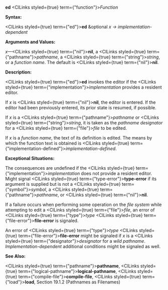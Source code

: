 **ed** <ClLinks styled={true} term={"function"}><i>Function</i></ClLinks> 



**Syntax:** 



<ClLinks styled={true} term={"ed"}><b>ed</b></ClLinks> &amp;optional *x → implementation-dependent* 



**Arguments and Values:** 



*x*—<ClLinks styled={true} term={"nil"}><b>nil</b></ClLinks>, a <ClLinks styled={true} term={"pathname"}><i>pathname</i></ClLinks>, a <ClLinks styled={true} term={"string"}><i>string</i></ClLinks>, or a *function name*. The default is <ClLinks styled={true} term={"nil"}><b>nil</b></ClLinks>. 



**Description:** 



<ClLinks styled={true} term={"ed"}><b>ed</b></ClLinks> invokes the editor if the <ClLinks styled={true} term={"implementation"}><i>implementation</i></ClLinks> provides a resident editor. 



If *x* is <ClLinks styled={true} term={"nil"}><b>nil</b></ClLinks>, the editor is entered. If the editor had been previously entered, its prior state is resumed, if possible. 



If *x* is a <ClLinks styled={true} term={"pathname"}><i>pathname</i></ClLinks> or <ClLinks styled={true} term={"string"}><i>string</i></ClLinks>, it is taken as the *pathname designator* for a <ClLinks styled={true} term={"file"}><i>file</i></ClLinks> to be edited. 



If *x* is a *function name*, the text of its definition is edited. The means by which the function text is obtained is <ClLinks styled={true} term={"implementation-defined"}><i>implementation-defined</i></ClLinks>. 



**Exceptional Situations:** 



The consequences are undefined if the <ClLinks styled={true} term={"implementation"}><i>implementation</i></ClLinks> does not provide a resident editor. Might signal <ClLinks styled={true} term={"type-error"}><b>type-error</b></ClLinks> if its argument is supplied but is not a <ClLinks styled={true} term={"symbol"}><i>symbol</i></ClLinks>, a <ClLinks styled={true} term={"pathname"}><i>pathname</i></ClLinks>, or <ClLinks styled={true} term={"nil"}><b>nil</b></ClLinks>. 



If a failure occurs when performing some operation on the *file system* while attempting to edit a <ClLinks styled={true} term={"file"}><i>file</i></ClLinks>, an error of <ClLinks styled={true} term={"type"}><i>type</i></ClLinks> <ClLinks styled={true} term={"file-error"}><b>file-error</b></ClLinks> is signaled. 



An error of <ClLinks styled={true} term={"type"}><i>type</i></ClLinks> <ClLinks styled={true} term={"file-error"}><b>file-error</b></ClLinks> might be signaled if *x* is a <ClLinks styled={true} term={"designator"}><i>designator</i></ClLinks> for a *wild pathname*. *Implementation-dependent* additional conditions might be signaled as well. 



**See Also:** 



<ClLinks styled={true} term={"pathname"}><b>pathname</b></ClLinks>, <ClLinks styled={true} term={"logical-pathname"}><b>logical-pathname</b></ClLinks>, <ClLinks styled={true} term={"compile-file"}><b>compile-file</b></ClLinks>, <ClLinks styled={true} term={"load"}><b>load</b></ClLinks>, Section 19.1.2 (Pathnames as Filenames) 



 



 



